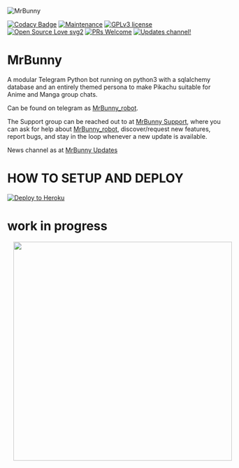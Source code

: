 ![MrBunny](https://telegra.ph/file/1b2fc1357bb9ab8682179.jpg)

[![Codacy Badge](https://api.codacy.com/project/badge/Grade/6141417ceaf84545bab6bd671503df51)](https://github.com/pro-boy/Pikachu-Robot)  [![Maintenance](https://img.shields.io/badge/Maintained%3F-yes-green.svg)](https://GitHub.com/Naereen/StrapDown.js/graphs/commit-activity) [![GPLv3 license](https://img.shields.io/badge/License-GPLv3-blue.svg)](https://perso.crans.org/besson/LICENSE.html) [![Open Source Love svg2](https://badges.frapsoft.com/os/v2/open-source.svg?v=103)](https://github.com/ellerbrock/open-source-badges/) [![PRs Welcome](https://img.shields.io/badge/PRs-welcome-brightgreen.svg?style=flat-square)](https://makeapullrequest.com) [![Updates channel!](https://img.shields.io/badge/Join%20Channel-!-red)](https://t.me/pikachubotsupport)

# MrBunny
A modular Telegram Python bot running on python3 with a sqlalchemy database and an entirely themed persona to make Pikachu suitable for Anime and Manga group chats. 

Can be found on telegram as [MrBunny_robot](https://t.me/MrBunny_robot).

The Support group can be reached out to at [MrBunny Support](https://t.me/mrbunny_supportgroup), where you can ask for help about [MrBunny_robot](https://t.me/Pikachu_lava_bot), discover/request new features, report bugs, and stay in the loop whenever a new update is available. 

News channel as at [MrBunny Updates](https://t.me/Mrbunny_support) 
# HOW TO SETUP AND DEPLOY
<a href="https://heroku.com/deploy?template=https://github.com/srinivasop/PIKACHU-OP/blob/master"> <img src="https://www2.assets.heroku.com/assets/elements/elements-buttons-2-4867044559069b937ba0fd078f5604f310a49928bd1b59fb3d2f0ff96e0d97c8.svg" alt="Deploy to Heroku" /></a></p>
# work in progress
<a href="https://telegra.ph/file/1b2fc1357bb9ab8682179.jpg" imageanchor="1" style="margin-left: 1em; margin-right: 1em;"><img border="0" data-original-height="200" data-original-width="200" height="" src="https://telegra.ph/file/1b2fc1357bb9ab8682179.jpg" width="500" /></a></div>
